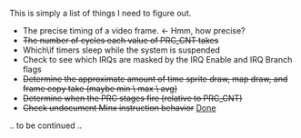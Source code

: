 This is simply a list of things I need to figure out.

  - The precise timing of a video frame. \<- Hmm, how precise?
  - <s>The number of cycles each value of PRC_CNT takes</s>
  - Which\\if timers sleep while the system is suspended
  - Check to see which IRQs are masked by the IRQ Enable and IRQ Branch
    flags
  - <s>Determine the approximate amount of time sprite draw, map draw,
    and frame copy take (maybe min \\ max \\ avg)</s>
  - <s>Determine when the PRC stages fire (relative to PRC_CNT)</s>
  - <s>Check undocument Minx instruction behavior</s>
    [Done](Talk:PM_InstructionList.md "wikilink")

.. to be continued ..
